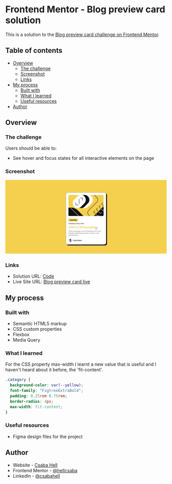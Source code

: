 # Frontend Mentor - Blog preview card solution

This is a solution to the [Blog preview card challenge on Frontend Mentor](https://www.frontendmentor.io/challenges/blog-preview-card-ckPaj01IcS).

## Table of contents

- [Overview](#overview)
  - [The challenge](#the-challenge)
  - [Screenshot](#screenshot)
  - [Links](#links)
- [My process](#my-process)
  - [Built with](#built-with)
  - [What I learned](#what-i-learned)
  - [Useful resources](#useful-resources)
- [Author](#author)

## Overview

### The challenge

Users should be able to:

- See hover and focus states for all interactive elements on the page

### Screenshot

![](./design/active-states.jpg)

### Links

- Solution URL: [Code](https://github.com/hellcsaba/blog-preview-card)
- Live Site URL: [Blog preview card live](https://hellcsaba.github.io/blog-preview-card/)

## My process

### Built with

- Semantic HTML5 markup
- CSS custom properties
- Flexbox
- Media Query

### What I learned

For the CSS property max-width I learnt a new value that is useful and I haven't heard about it before, the 'fit-content'.

```css
.category {
  background-color: var(--yellow);
  font-family: "FigtreeExtraBold";
  padding: 0.25rem 0.75rem;
  border-radius: 4px;
  max-width: fit-content;
}
```

### Useful resources

- Figma design files for the project

## Author

- Website - [Csaba Hell](https://github.com/hellcsaba)
- Frontend Mentor - [@hellcsaba](https://www.frontendmentor.io/profile/hellcsaba)
- LinkedIn - [@csabahell](https://www.linkedin.com/in/csabahell/)
